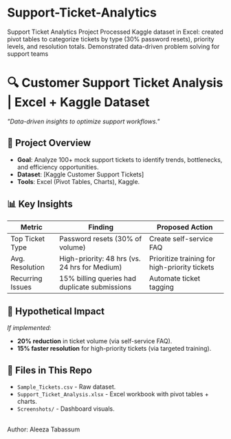 # Support-Ticket-Analytics
Support Ticket Analytics Project Processed Kaggle dataset in Excel: created pivot tables to categorize tickets by type (30% password resets), priority levels, and resolution totals. Demonstrated data-driven problem solving for support teams


# 🔍 Customer Support Ticket Analysis | Excel + Kaggle Dataset  
*"Data-driven insights to optimize support workflows."*  
 
## 🎯 **Project Overview**  
- **Goal**: Analyze 100+ mock support tickets to identify trends, bottlenecks, and efficiency opportunities.  
- **Dataset**: [Kaggle Customer Support Tickets]  
- **Tools**: Excel (Pivot Tables, Charts), Kaggle.  

## 📊 **Key Insights**  
| Metric          | Finding                          | Proposed Action                  |  
|-----------------|----------------------------------|-----------------------------------|  
| Top Ticket Type | Password resets (30% of volume)  | Create self-service FAQ           |  
| Avg. Resolution | High-priority: 48 hrs (vs. 24 hrs for Medium) | Prioritize training for high-priority tickets |  
| Recurring Issues| 15% billing queries had duplicate submissions | Automate ticket tagging           |  


## 🚀 **Hypothetical Impact**  
*If implemented:*  
- **20% reduction** in ticket volume (via self-service FAQ).  
- **15% faster resolution** for high-priority tickets (via targeted training).  

## 📂 **Files in This Repo**  
- `Sample_Tickets.csv` - Raw dataset.  
- `Support_Ticket_Analysis.xlsx` - Excel workbook with pivot tables + charts.  
- `Screenshots/` - Dashboard visuals.  
<br>
Author: Aleeza Tabassum
